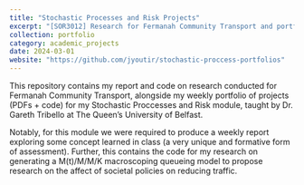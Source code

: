 ```yaml
---
title: "Stochastic Processes and Risk Projects"
excerpt: "[SOR3012] Research for Fermanah Community Transport and portfolios for this module"
collection: portfolio
category: academic_projects
date: 2024-03-01
website: "https://github.com/jyoutir/stochastic-proccess-portfolios"
---
```


This repository contains my report and code on research conducted for Fermanah Community Transport, alongside my weekly portfolio of projects (PDFs + code) for my Stochastic Proccesses and Risk module, taught by Dr. Gareth Tribello at The Queen’s University of Belfast.

Notably, for this module we were required to produce a weekly report exploring some concept learned in class (a very unique and formative form of assessment). Further, this contains the code for my research on generating a M(t)/M/M/K macroscoping queueing model to propose research on the affect of societal policies on reducing traffic.
